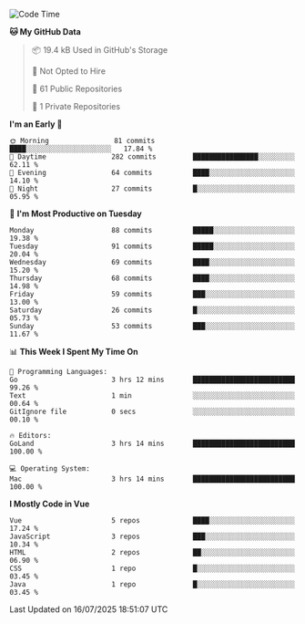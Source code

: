 <!--START_SECTION:waka-->
![Code Time](http://img.shields.io/badge/Code%20Time-1%2C477%20hrs%2021%20mins-blue)

**🐱 My GitHub Data** 

> 📦 19.4 kB Used in GitHub's Storage 
 > 
> 🚫 Not Opted to Hire
 > 
> 📜 61 Public Repositories 
 > 
> 🔑 1 Private Repositories 
 > 
**I'm an Early 🐤** 

```text
🌞 Morning                81 commits          ████░░░░░░░░░░░░░░░░░░░░░   17.84 % 
🌆 Daytime                282 commits         ████████████████░░░░░░░░░   62.11 % 
🌃 Evening                64 commits          ████░░░░░░░░░░░░░░░░░░░░░   14.10 % 
🌙 Night                  27 commits          █░░░░░░░░░░░░░░░░░░░░░░░░   05.95 % 
```
📅 **I'm Most Productive on Tuesday** 

```text
Monday                   88 commits          █████░░░░░░░░░░░░░░░░░░░░   19.38 % 
Tuesday                  91 commits          █████░░░░░░░░░░░░░░░░░░░░   20.04 % 
Wednesday                69 commits          ████░░░░░░░░░░░░░░░░░░░░░   15.20 % 
Thursday                 68 commits          ████░░░░░░░░░░░░░░░░░░░░░   14.98 % 
Friday                   59 commits          ███░░░░░░░░░░░░░░░░░░░░░░   13.00 % 
Saturday                 26 commits          █░░░░░░░░░░░░░░░░░░░░░░░░   05.73 % 
Sunday                   53 commits          ███░░░░░░░░░░░░░░░░░░░░░░   11.67 % 
```


📊 **This Week I Spent My Time On** 

```text
💬 Programming Languages: 
Go                       3 hrs 12 mins       █████████████████████████   99.26 % 
Text                     1 min               ░░░░░░░░░░░░░░░░░░░░░░░░░   00.64 % 
GitIgnore file           0 secs              ░░░░░░░░░░░░░░░░░░░░░░░░░   00.10 % 

🔥 Editors: 
GoLand                   3 hrs 14 mins       █████████████████████████   100.00 % 

💻 Operating System: 
Mac                      3 hrs 14 mins       █████████████████████████   100.00 % 
```

**I Mostly Code in Vue** 

```text
Vue                      5 repos             ████░░░░░░░░░░░░░░░░░░░░░   17.24 % 
JavaScript               3 repos             ███░░░░░░░░░░░░░░░░░░░░░░   10.34 % 
HTML                     2 repos             ██░░░░░░░░░░░░░░░░░░░░░░░   06.90 % 
CSS                      1 repo              █░░░░░░░░░░░░░░░░░░░░░░░░   03.45 % 
Java                     1 repo              █░░░░░░░░░░░░░░░░░░░░░░░░   03.45 % 
```




 Last Updated on 16/07/2025 18:51:07 UTC
<!--END_SECTION:waka-->
